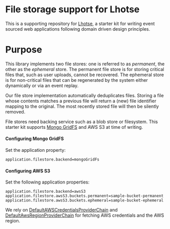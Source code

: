 # File storage support for Lhotse

This is a supporting repository for [Lhotse](https://github.com/everest-engineering/lhotse), a starter kit for writing event sourced web applications following domain driven design principles.

# Purpose
This library implements two file stores: one is referred to as _permanent_, the other as the _ephemeral_ store. The permanent file store is for storing critical files that, such as user uploads, cannot be recovered. The ephemeral store is for non-critical files that can be regenerated by the system either dynamically or via an event replay.

Our file store implementation automatically deduplicates files. Storing a file whose contents matches a previous file will return a (new) file identifier mapping to the original. The most recently stored file will then be silently removed. 

File stores need backing service such as a blob store or filesystem. This starter kit supports 
[Mongo GridFS](https://docs.mongodb.com/manual/core/gridfs/) and AWS S3 at time of writing.

#### Configuring Mongo GridFS
Set the application property:
```
application.filestore.backend=mongoGridFs
```

#### Configuring AWS S3
Set the following application properties:
```
application.filestore.backend=awsS3
application.filestore.awsS3.buckets.permanent=sample-bucket-permanent
application.filestore.awsS3.buckets.ephemeral=sample-bucket-ephemeral
```

We rely on [DefaultAWSCredentialsProviderChain](https://docs.aws.amazon.com/AWSJavaSDK/latest/javadoc/com/amazonaws/auth/DefaultAWSCredentialsProviderChain.html) 
and [DefaultAwsRegionProviderChain](https://docs.aws.amazon.com/AWSJavaSDK/latest/javadoc/com/amazonaws/regions/DefaultAwsRegionProviderChain.html) 
for fetching AWS credentials and the AWS region. 
